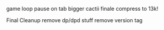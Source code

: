 game loop
pause on tab
bigger cactii
finale
compress to 13k!

Final Cleanup
remove dp/dpd stuff
remove version tag